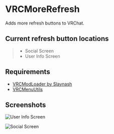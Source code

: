 # VRCMoreRefresh
Adds more refresh buttons to VRChat.

## Current refresh button locations
> - Social Screen
> - User Info Screen

## Requirements
- [VRCModLoader by Slaynash](https://github.com/Slaynash/VRCModLoader)
- [VRCMenuUtils](https://github.com/AtiLion/VRCMenuUtils)

## Screenshots
![User Info Screen](https://i.imgur.com/WmgT5bP.jpg)

![Social Screen](https://i.imgur.com/I8F94VM.png)